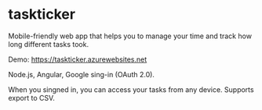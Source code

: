 # taskticker

Mobile-friendly web app that helps you to manage your time and track how long different tasks took.

Demo:
https://taskticker.azurewebsites.net


Node.js, Angular, Google sing-in (OAuth 2.0).

When you singned in, you can access your tasks from any device. 
Supports export to CSV.
